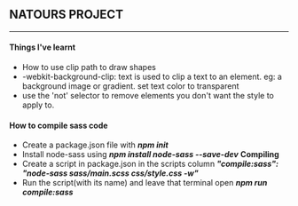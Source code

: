 ## NATOURS PROJECT

---

#### Things I've learnt

- How to use clip path to draw shapes
- -webkit-background-clip: text is used to clip a text to an element. eg: a background image or gradient. set text color to transparent
- use the 'not' selector to remove elements you don't want the style to apply to.

#### How to compile sass code

- Create a package.json file with **_npm init_**
- Install node-sass using **_npm install node-sass --save-dev_**
  **Compiling**
- Create a script in package.json in the scripts column
  **_"compile:sass": "node-sass sass/main.scss css/style.css -w"_**
- Run the script(with its name) and leave that terminal open
  **_npm run compile:sass_**
